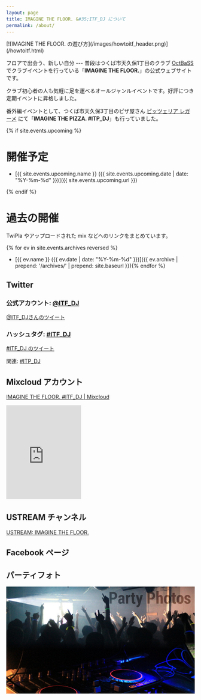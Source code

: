 ```yaml
---
layout: page
title: IMAGINE THE FLOOR. &#35;ITF_DJ について
permalink: /about/
---
```


<div class="center" markdown="1">
[![IMAGINE THE FLOOR. の遊び方](/images/howtoitf_header.png)](/howtoitf.html)
</div>

フロアで出会う、新しい自分 --- 普段はつくば市天久保1丁目のクラブ [OctBaSS](https://twitter.com/octbass_tsukuba) でクラブイベントを行っている「**IMAGINE THE FLOOR.**」の公式ウェブサイトです。

クラブ初心者の人も気軽に足を運べるオールジャンルイベントです。好評につき定期イベントに昇格しました。

番外編イベントとして、つくば市天久保3丁目のピザ屋さん [ピッツェリア レガーメ](http://www.pizzerialegame.com/) にて「**IMAGINE THE PIZZA. #ITP_DJ**」も行っていました。

{% if site.events.upcoming %}
<div id="upcoming" class="upcoming" markdown="1">

# 開催予定

- [{{ site.events.upcoming.name }} ({{ site.events.upcoming.date | date: "%Y-%m-%d" }})]({{ site.events.upcoming.url }})

</div>
{% endif %}

<div class="archives" markdown="1">

# 過去の開催

TwiPla やアップロードされた mix などへのリンクをまとめています。

{% for ev in site.events.archives reversed %}
- [{{ ev.name }} ({{ ev.date | date: "%Y-%m-%d" }})]({{ ev.archive | prepend: '/archives/' | prepend: site.baseurl }}){% endfor %}

</div>

## Twitter

### 公式アカウント: [@ITF_DJ](https://twitter.com/ITF_DJ)

<a class="twitter-timeline" href="https://twitter.com/ITF_DJ" data-widget-id="574970988124762112">@ITF_DJさんのツイート</a>

### ハッシュタグ: [#ITF_DJ](https://twitter.com/search?q=%23ITF_DJ)

<a class="twitter-timeline" href="https://twitter.com/hashtag/ITF_DJ" data-widget-id="574971387170852864">#ITF_DJ のツイート</a>

関連: [#ITP_DJ](https://twitter.com/search?q=%23ITF_DJ)

<script>!function(d,s,id){var js,fjs=d.getElementsByTagName(s)[0],p=/^http:/.test(d.location)?'http':'https';if(!d.getElementById(id)){js=d.createElement(s);js.id=id;js.src=p+"://platform.twitter.com/widgets.js";fjs.parentNode.insertBefore(js,fjs);}}(document,"script","twitter-wjs");</script>

## Mixcloud アカウント

[IMAGINE THE FLOOR. #ITF_DJ \| Mixcloud](https://www.mixcloud.com/ITF_DJ/)

<iframe width="200" height="250" src="https://www.mixcloud.com/widget/follow/?u=https%3A%2F%2Fwww.mixcloud.com%2FITF_DJ%2F&dark=1" frameborder="0"></iframe>

## USTREAM チャンネル

[USTREAM: IMAGINE THE FLOOR.](http://www.ustream.tv/channel/itf-dj)

## Facebook ページ

<div id="fb-root"></div>
<script>(function(d, s, id) {
  var js, fjs = d.getElementsByTagName(s)[0];
  if (d.getElementById(id)) return;
  js = d.createElement(s); js.id = id;
  js.src = "//connect.facebook.net/ja_JP/sdk.js#xfbml=1&version=v2.0";
  fjs.parentNode.insertBefore(js, fjs);
}(document, 'script', 'facebook-jssdk'));</script>

<div class="fb-like-box" data-href="https://www.facebook.com/pages/IMAGINE-THE-FLOOR/327942300690291" data-colorscheme="dark" data-show-faces="false" data-header="true" data-stream="true" data-show-border="true"></div>

## パーティフォト

[![パーティフォト](/images/pf_banner.jpg)](/photo.html)
